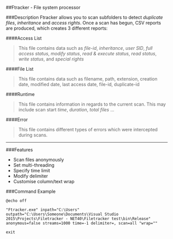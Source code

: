 ##Ftracker - File system processor



###Description 
Ftracker allows you to scan subfolders to detect _duplicate files_, _inheritance_ and _access rights_. Once a scan has begun, CSV reports are produced, which creates 3 different reports:



####Access List 

>This file contains data such as _file-id_, _inheritance_, _user SID_, _full access status_, _modify status_, _read & execute status_, _read status_, _write status_, and _special rights_


####File List

> This file contains data such as filename, path, extension, creation date, modified date, last access date, file-id, duplicate-id



####Runtime

> This file contains information in regards to the current scan. This may include scan start _time_, _duration_, _total files_ ...



####Error

> This file contains different types of errors which were intercepted during scans.

***

###Features

* Scan files anonymously
* Set multi-threading
* Specify time limit
* Modify delimiter
* Customise column/text wrap


###Command Example

`@echo off`

`"Ftracker.exe" inpath="C:\Users" outpath="C:\Users\Someone\Documents\Visual Studio 2015\Projects\Filetracker - NET40\Filetracker test\bin\Release" anonymous=false streams=1000 time=-1 delimiter=, scan=all "wrap=""`

`exit`
